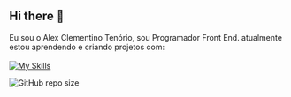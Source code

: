 ## Hi there :pencil:

Eu sou o Alex Clementino Tenório, sou Programador Front End. atualmente estou aprendendo e criando projetos com:
<br>
<br>
[![My Skills](https://skillicons.dev/icons?i=html,css,js)](https://skillicons.dev)

![GitHub repo size](https://img.shields.io/github/repo-size/Allexct250505/meu-primeiro-projeto-git)

